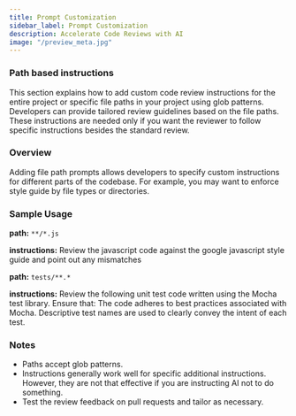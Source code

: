 ```yaml
---
title: Prompt Customization
sidebar_label: Prompt Customization
description: Accelerate Code Reviews with AI
image: "/preview_meta.jpg"
---
```

<head>
 <meta charSet="utf-8" />
  <meta name="title" content="CodeRabbit: AI-powered Code Reviews" />
  <meta name="description" content="Accelerate Code Reviews with AI" />

  <meta property="og:type" content="website" />
  <meta property="og:url" content="https://coderabbit.ai/" />
  <meta property="og:title" content="CodeRabbit: AI-powered Code Reviews" />
  <meta property="og:description" content="Accelerate Code Reviews with AI" />
  <meta property="og:image" content="/preview_meta.jpg" />

  <meta name="twitter:image" content="https://coderabbit.ai/preview_meta.jpg" />
  <meta name="twitter:card" content="summary_large_image" />
  <meta name="twitter:title" content="CodeRabbit: AI-powered Code Reviews" />
  <meta name="twitter:description" content="Accelerate Code Reviews with AI" />
</head>

### Path based instructions[](https://coderabbit.ai/docs/prompt-customization#path-based-instructions)

This section explains how to add custom code review instructions for the entire project or specific file paths in your project using glob patterns. Developers can provide tailored review guidelines based on the file paths. These instructions are needed only if you want the reviewer to follow specific instructions besides the standard review. 

### Overview[](https://coderabbit.ai/docs/prompt-customization#overview)

Adding file path prompts allows developers to specify custom instructions for different parts of the codebase. For example, you may want to enforce style guide by file types or directories.

### Sample Usage[](https://coderabbit.ai/docs/prompt-customization#sample-usage)

**path:** `**/*.js`

**instructions:** Review the javascript code against the google javascript style guide and point out any mismatches

**path:** `tests/**.*`

**instructions:** Review the following unit test code written using the Mocha test library. 
Ensure that:
The code adheres to best practices associated with Mocha.
Descriptive test names are used to clearly convey the intent of each test.

### Notes[](https://coderabbit.ai/docs/prompt-customization#best-practices)

- Paths accept glob patterns.
- Instructions generally work well for specific additional instructions. However, they are not that effective if you are instructing AI not to do something.
- Test the review feedback on pull requests and tailor as necessary. 
